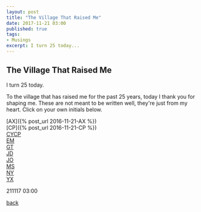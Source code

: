 ```yaml
---
layout: post
title: "The Village That Raised Me"
date: 2017-11-21 03:00
published: true
tags:
- Musings
excerpt: I turn 25 today...
---
```


## [](#header-2)The Village That Raised Me

I turn 25 today.

To the village that has raised me for the past 25 years, today I thank you for shaping me. These are not meant to be written well, they're just from my heart. Click on your own initials below.

[AX]({% post_url 2016-11-21-AX %})<br/>
[CP]({% post_url 2016-11-21-CP %})<br/>
[CYCP](/)<br/>
[EM](/)<br/>
[GT](/)<br/>
[JD](/)<br/>
[JO](/)<br/>
[MS](/)<br/>
[NY](/)<br/>
[YX](/)

211117 03:00

[back](/index)
